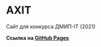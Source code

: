 # AXIT
Сайт для конкурса ДМИП-IT (2021)

**Ссылка на [GitHub Pages](https://frintest.github.io/axit/)**